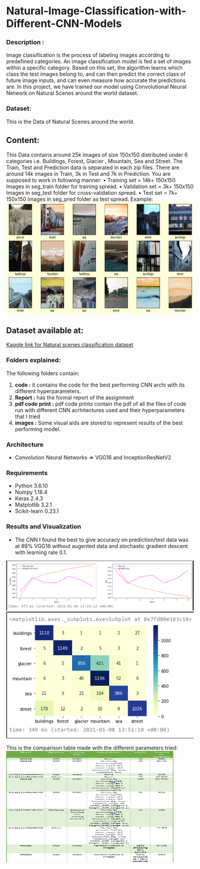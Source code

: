 # Natural-Image-Classification-with-Different-CNN-Models

### Description :
Image classification is the process of labeling images according to predefined categories. An image classification model is fed a set of 
images within a specific category. Based on this set, the algorithm learns which class the test images belong to, and can then predict the
correct class of future image inputs, and can even measure how accurate the predictions are. In this project, we have trained our model 
using Convolutional Neural Network on Natural Scenes around the world dataset.

### Dataset:
This is the Data of Natural Scenes around the world.
## Content: 
This Data contains around 25k images of size 150x150 distributed under 6 categories
i.e. Buildings, Forest, Glacier , Mountain, Sea and Street.
The Train, Test and Prediction data is separated in each zip files. There are around 14k images in
Train, 3k in Test and 7k in Prediction.
You are supposed to work in following manner:
• Training set = 14k+ 150x150 Images in seg_train folder for training spread.
• Validation set = 3k+ 150x150 Images in seg_test folder for cross-validation spread.
• Test set = 7k+ 150x150 Images in seg_pred folder as test spread.
Example: 
<img src="https://github.com/A-Janj/Natural-Image-Classification-with-Different-CNN-Models/blob/main/Images/train%20images%20WA.PNG" width="800" height="300">

## Dataset available at:
<a href="https://www.kaggle.com/puneet6060/intel-image-classification/version/2">Kaggle link for Natural scenes classification dataset</a>

### Folders explained:
The following folders contain:
1. **code :** it contains the code for the best performing CNN archi with its different hyperparameters.
2. **Report :** has the formal report of the assignment
3. **pdf code print :** pdf code prints contain the pdf of all the files of code run with different CNN acrhitectures used and their hyperparameters that I tried
4. **images :** Some visual aids are stored to represent results of the best performing model.


### Architecture
* Convolution Neural Networks => VGG16 and InceptionResNetV2

### Requirements
* Python 3.6.10  
* Numpy 1.18.4   
* Keras 2.4.3
* Matplotlib 3.2.1
* Scikit-learn 0.23.1


### Results and Visualization
* The CNN I found the best to give accuracy on prediction/test data was at 89% VGG16 without augented data and stochastic gradient descent with learning rate 0.1.


<img src="https://github.com/A-Janj/Natural-Image-Classification-with-Different-CNN-Models/blob/main/Images/both%20accuracy%20loss.PNG">
<img src="https://github.com/A-Janj/Natural-Image-Classification-with-Different-CNN-Models/blob/main/Images/heatmap.PNG">

This is the comparison table made with the different parameters tried:
<img src="https://github.com/A-Janj/Natural-Image-Classification-with-Different-CNN-Models/blob/main/Images/Comparison%20Table.png" width="450" height="300">
       
